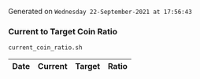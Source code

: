 Generated on `Wednesday 22-September-2021 at 17:56:43`

### Current to Target Coin Ratio
`current_coin_ratio.sh`

Date|Current|Target|Ratio
---|---|---|---

